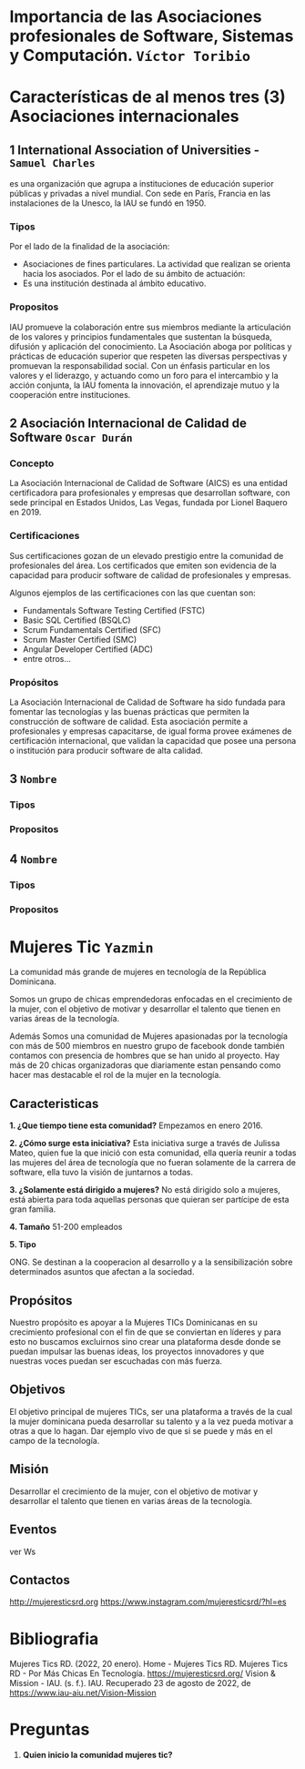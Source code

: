 # Importancia de las Asociaciones profesionales de Software, Sistemas y Computación. `Víctor Toribio`

# Características de al menos tres (3) Asociaciones internacionales

## 1 International Association of Universities - `Samuel Charles`

es una organización que agrupa a instituciones de educación superior públicas y privadas a nivel mundial. Con sede en París, Francia en las instalaciones de la Unesco, la IAU se fundó en 1950.

### Tipos

Por el lado de la finalidad de la asociación:

- Asociaciones de fines particulares. La actividad que realizan se orienta hacia los asociados.
  Por el lado de su ámbito de actuación:
- Es una institución destinada al ámbito educativo.

### Propositos

IAU promueve la colaboración entre sus miembros mediante la articulación de los valores y principios fundamentales que sustentan la búsqueda, difusión y aplicación del conocimiento. La Asociación aboga por políticas y prácticas de educación superior que respeten las diversas perspectivas y promuevan la responsabilidad social. Con un énfasis particular en los valores y el liderazgo, y actuando como un foro para el intercambio y la acción conjunta, la IAU fomenta la innovación, el aprendizaje mutuo y la cooperación entre instituciones.

## 2 Asociación Internacional de Calidad de Software `Oscar Durán`

### Concepto

La Asociación Internacional de Calidad de Software (AICS) es una entidad certificadora para profesionales y empresas que desarrollan software, con sede principal en Estados Unidos, Las Vegas, fundada por Lionel Baquero en 2019.

### Certificaciones

Sus certificaciones gozan de un elevado prestigio entre la comunidad de profesionales del área. Los certificados que emiten son evidencia de la capacidad para producir software de calidad de profesionales y empresas.

Algunos ejemplos de las certificaciones con las que cuentan son:

- Fundamentals Software Testing Certified (FSTC)
- Basic SQL Certified (BSQLC)
- Scrum Fundamentals Certified (SFC)
- Scrum Master Certified (SMC)
- Angular Developer Certified (ADC)
- entre otros...

### Propósitos

La Asociación Internacional de Calidad de Software ha sido fundada para fomentar las tecnologías y las buenas prácticas que permiten la construcción de software de calidad. Esta asociación permite a profesionales y empresas capacitarse, de igual forma provee exámenes de certificación internacional, que validan la capacidad que posee una persona o institución para producir software de alta calidad.

## 3 `Nombre`

### Tipos

### Propositos

## 4 `Nombre`

### Tipos

### Propositos

# Mujeres Tic `Yazmin`

La comunidad más grande de mujeres en tecnología de la República Dominicana.

Somos un grupo de chicas emprendedoras enfocadas en el crecimiento de la mujer, con el objetivo de motivar y desarrollar el talento que tienen en varias áreas de la tecnología.

Además Somos una comunidad de Mujeres apasionadas por la tecnología con más de 500 miembros en nuestro grupo de facebook donde también contamos con presencia de hombres que se han unido al proyecto. Hay más de 20 chicas organizadoras que diariamente estan pensando como hacer mas destacable el rol de la mujer en la tecnología.

## Caracteristicas

**1. ¿Que tiempo tiene esta comunidad?**
Empezamos en enero 2016.

**2. ¿Cómo surge esta iniciativa?**
Esta iniciativa surge a través de Julissa Mateo, quien fue la que inició con esta comunidad, ella quería reunir a todas las mujeres del área de tecnología que no fueran solamente de la carrera de software, ella tuvo la visión de juntarnos a todas.

**3. ¿Solamente está dirigido a mujeres?**
No está dirigido solo a mujeres, está abierta para toda aquellas personas que quieran ser partícipe de esta gran familia.

**4. Tamaño**
51-200 empleados

**5. Tipo**

ONG. Se destinan a la cooperacion al desarrollo y a la sensibilización sobre determinados asuntos que afectan a la sociedad.

## Propósitos

Nuestro propósito es apoyar a la Mujeres TICs Dominicanas en su crecimiento profesional con el fin de que se conviertan en líderes y para esto no buscamos excluirnos sino crear una plataforma desde donde se puedan impulsar las buenas ideas, los proyectos innovadores y que nuestras voces puedan ser escuchadas con más fuerza.

## Objetivos

El objetivo principal de mujeres TICs, ser una plataforma a través de la cual la mujer dominicana pueda desarrollar su talento y a la vez pueda motivar a otras a que lo hagan. Dar ejemplo vivo de que si se puede y más en el campo de la tecnología.

## Misión

Desarrollar el crecimiento de la mujer, con el objetivo de motivar y desarrollar el talento que tienen en varias áreas de la tecnología.

## Eventos

ver Ws

## Contactos

http://mujeresticsrd.org
https://www.instagram.com/mujeresticsrd/?hl=es

# Bibliografia

Mujeres Tics RD. (2022, 20 enero). Home - Mujeres Tics RD. Mujeres Tics RD - Por Más Chicas En Tecnología. https://mujeresticsrd.org/
Vision & Mission - IAU. (s. f.). IAU. Recuperado 23 de agosto de 2022, de https://www.iau-aiu.net/Vision-Mission

# Preguntas

1. **Quien inicio la comunidad mujeres tic?**
